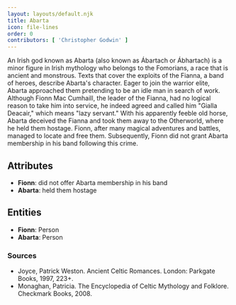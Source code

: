 ```yaml
---
layout: layouts/default.njk
title: Abarta
icon: file-lines
order: 0
contributors: [ 'Christopher Godwin' ]
---
```

An Irish god known as Abarta (also known as Ábartach or Ábhartach) is a minor figure in Irish mythology who belongs to the Fomorians, a race that is ancient and monstrous. Texts that cover the exploits of the Fianna, a band of heroes, describe Abarta's character. Eager to join the warrior elite, Abarta approached them pretending to be an idle man in search of work. Although Fionn Mac Cumhaill, the leader of the Fianna, had no logical reason to take him into service, he indeed agreed and called him "Gialla Deacair," which means "lazy servant." With his apparently feeble old horse, Abarta deceived the Fianna and took them away to the Otherworld, where he held them hostage. Fionn, after many magical adventures and battles, managed to locate and free them. Subsequently, Fionn did not grant Abarta membership in his band following this crime.

## Attributes

- **Fionn**: did not offer Abarta membership in his band
- **Abarta**: held them hostage

## Entities

- **Fionn**: Person
- **Abarta**: Person

### Sources

- Joyce, Patrick Weston. Ancient Celtic Romances. London: Parkgate Books, 1997, 223+.
- Monaghan, Patricia. The Encyclopedia of Celtic Mythology and Folklore. Checkmark Books, 2008.